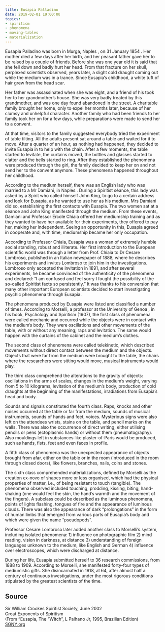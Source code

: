 ```yaml
---
title: Eusapia Palladino
date: 2019-02-01 19:00:00
topics: 
- spiritism
- phenomena 
- moving-tables
- materialization
---
```


Eusapia Palladino was born in Murga, Naples , on 31 January 1854 . Her mother died a few days after her birth, and her peasant father gave her to be raised by a couple of friends. Before she was one year old it is said that she fell down and badly hurt her head. From that fracture on her skull, perplexed scientists observed, years later, a slight cold draught coming out while the medium was in a trance. Since Eusapia’s childhood, a white tuft of hair grew from the head scar.

Her father was assassinated when she was eight, and a friend of his took her to her grandmother’s house. She was very badly treated by this grandmother, and was one day found abandoned in the street. A charitable family brought her home, only to expel her months later, because of her clumsy and unhelpful character. Another family who had been friends to her family took her on for a few days, while preparations were made to send her to a convent.

At that time, visitors to the family suggested everybody tried the experiment of table tilting. All the adults present sat around a table and waited for it to move. After a quarter of an hour, as nothing had happened, they decided to invite Eusapia in to help with the chain. After a few moments, the table started to levitate, the curtains moved, the bottles and glasses started to clatter and the bells started to ring. After they established the phenomena were produced through the girl, the family decided to keep her on and not send her to the convent anymore. These phenomena happened throughout her childhood.

According to the medium herself, there was an English lady who was married to a Mr Damiani, in Naples . During a Spiritist séance, this lady was asked by a Spirit who called himself John King, to go to a certain address and look for Eusapia, as he wanted to use her as his medium. Mrs Damiani did so, establishing the first contacts with Eusapia. The two women sat at a séance and John King manifested through the medium. From these events, Damiani and Professor Ercole Chiaia offered her mediumship training and as they wanted to have her available for their experiments, they offered to pay her, making her independent. Seeing an opportunity in this, Eusapia agreed in cooperate and, with time, mediumship became her only occupation.

According to Professor Chiaia, Eusapia was a woman of extremely humble social standing, robust and illiterate. Her first introduction to the European scientific world was through a letter from Prof. Chiaia to Dr Cesare Lombroso, published in an Italian newspaper of 1888, where he describes his experiments and invites Lombroso to join him in the investigations. Lombroso only accepted the invitation in 1891, and after several experiments, he became convinced of the authenticity of the phenomena and declared: “I am confused and feel sorry I fought the possibility of the so-called Spiritist facts so persistently.” It was thanks to his conversion that many other important European scientists decided to start investigating psychic phenomena through Eusapia.

The phenomena produced by Eusapia were listed and classified a number of times. According to Morselli, a professor at the University of Genoa , in his book, Psychology and Spiritism (1907), the first class of phenomena were called mechanic and occurred while the objects were in contact with the medium’s body. They were oscillations and other movements of the table, with or without any meaning; raps and levitation. The same would happen with the curtains of the cabinet and the medium’s clothes.

The second class of phenomena were called telekinetic, which described movements without direct contact between the medium and the objects. Objects that were far from the medium were brought to the table, the chairs where the researchers were sitting would move, musical instruments would play.

The third class comprehend the alterations to the gravity of objects: oscillations in the arms of scales, changes in the medium’s weight, varying from 5 to 10 kilograms, levitation of the medium’s body, production of cold draughts at the beginning of the manifestations, irradiations from Eusapia’s head and body.

Sounds and signals constituted the fourth class. Raps, knocks and other noises occurred at the table or far from the medium, sounds of musical instruments, sounds of hands and feet, voices. Mysterious signs were also left on the attendees wrists, stains on the table, and pencil marks on the walls. There was also the occurrence of direct writing, either utilising pencils or pens (ectoplasmic hands) or without them (pneumatography). Also mouldings left in substances like plaster-of-Paris would be produced, such as hands, fists, feet and even faces in profile.

A fifth class of phenomena was the unexpected appearance of objects brought from afar, either on the table or in the room (introduced in the room through closed doors), like flowers, branches, nails, coins and stones.

The sixth class comprehended materializations, defined by Morselli as the creation ex-novo of shapes more or less organised, which had the physical properties of matter, i.e., of being resistant to touch (tangible). The phenomena observed included touching, prodding, kissing, biting, hand-shaking (one would feel the skin, the hand’s warmth and the movement of the fingers). A subclass could be described as the luminous phenomena, points of lights flashing, tongues of fire and the appearance of luminous clouds. There was also the appearance of dark “prolongations” in the form of human limbs that emerged from various parts of Eusapia’s body and which were given the name “pseudopods”.

Professor Cesare Lombroso later added another class to Morselli’s system, including isolated phenomena: 1) influence on photographic film 2) mind reading, vision in darkness, at distance 3) understanding of foreign languages unknown to the medium, like English and German 4) influence over electroscopes, which were discharged at distance.

During her life, Eusapia submitted herself to 36 research commissions, from 1888 to 1909. According to Morselli, she manifested forty-four types of mediumistic gifts. She disincarnated in 1918, at 64, after almost half a century of continuous investigations, under the most rigorous conditions stipulated by the greatest scientists of the time.

## Source
Sir William Crookes Spiritist Society, June 2002  
Great Exponents of Spiritism  
(From “Eusapia, The “Witch”, L Palhano Jr, 1995, Brazilian Edition)  
[SGNY.org](//sgny.org)



